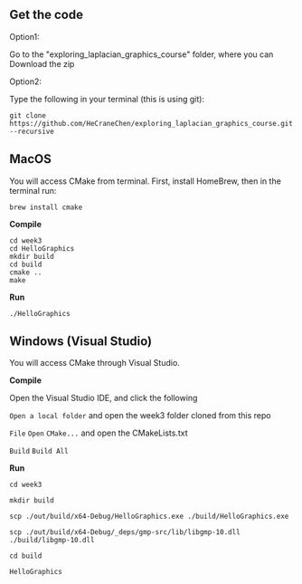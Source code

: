 ## Get the code

Option1:

Go to the "exploring_laplacian_graphics_course" folder, where you can Download the zip

Option2:

Type the following in your terminal (this is using git):

    git clone https://github.com/HeCraneChen/exploring_laplacian_graphics_course.git --recursive



## MacOS 

You will access CMake from terminal. First, install HomeBrew, then in the terminal run:

    brew install cmake

**Compile**

    cd week3
    cd HelloGraphics
    mkdir build
    cd build
    cmake ..
    make

**Run**

    ./HelloGraphics

## Windows (Visual Studio)

You will access CMake through Visual Studio.

**Compile**

Open the Visual Studio IDE, and click the following

`Open a local folder` and open the week3 folder cloned from this repo

`File`  `Open`  `CMake...` and open the CMakeLists.txt

`Build`  `Build All`


**Run**

    cd week3
    
    mkdir build
    
    scp ./out/build/x64-Debug/HelloGraphics.exe ./build/HelloGraphics.exe
    
    scp ./out/build/x64-Debug/_deps/gmp-src/lib/libgmp-10.dll ./build/libgmp-10.dll
    
    cd build
    
    HelloGraphics
    



